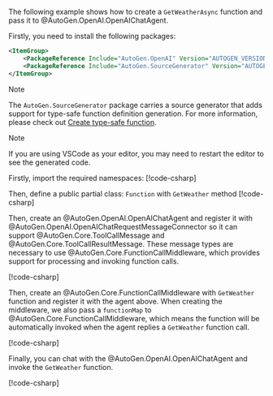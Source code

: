 The following example shows how to create a `GetWeatherAsync` function and pass it to @AutoGen.OpenAI.OpenAIChatAgent.

Firstly, you need to install the following packages:
```xml
<ItemGroup>
    <PackageReference Include="AutoGen.OpenAI" Version="AUTOGEN_VERSION" />
    <PackageReference Include="AutoGen.SourceGenerator" Version="AUTOGEN_VERSION" />
</ItemGroup>
```

> [!Note]
> The `AutoGen.SourceGenerator` package carries a source generator that adds support for type-safe function definition generation. For more information, please check out [Create type-safe function](./Create-type-safe-function-call.md).

> [!NOTE]
> If you are using VSCode as your editor, you may need to restart the editor to see the generated code.

Firstly, import the required namespaces:
[!code-csharp[](../../samples/AgentChat/Autogen.Basic.Sample/CodeSnippet/OpenAICodeSnippet.cs?name=using_statement)]

Then, define a public partial class: `Function` with `GetWeather` method
[!code-csharp[](../../samples/AgentChat/Autogen.Basic.Sample/CodeSnippet/OpenAICodeSnippet.cs?name=weather_function)]

Then, create an @AutoGen.OpenAI.OpenAIChatAgent and register it with @AutoGen.OpenAI.OpenAIChatRequestMessageConnector so it can support @AutoGen.Core.ToolCallMessage and @AutoGen.Core.ToolCallResultMessage. These message types are necessary to use @AutoGen.Core.FunctionCallMiddleware, which provides support for processing and invoking function calls.

[!code-csharp[](../../samples/AgentChat/Autogen.Basic.Sample/CodeSnippet/OpenAICodeSnippet.cs?name=openai_chat_agent_get_weather_function_call)]

Then, create an @AutoGen.Core.FunctionCallMiddleware with `GetWeather` function and register it with the agent above. When creating the middleware, we also pass a `functionMap` to @AutoGen.Core.FunctionCallMiddleware, which means the function will be automatically invoked when the agent replies a `GetWeather` function call.

[!code-csharp[](../../samples/AgentChat/Autogen.Basic.Sample/CodeSnippet/OpenAICodeSnippet.cs?name=create_function_call_middleware)]

Finally, you can chat with the @AutoGen.OpenAI.OpenAIChatAgent and invoke the `GetWeather` function.

[!code-csharp[](../../samples/AgentChat/Autogen.Basic.Sample/CodeSnippet/OpenAICodeSnippet.cs?name=chat_agent_send_function_call)]